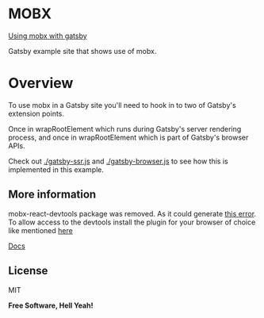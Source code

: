 # MOBX
[Using mobx with gatsby](https://jonniebigodes.github.io/gatsby-example-mobx/)


Gatsby example site that shows use of mobx.

# Overview

To use mobx in a Gatsby site you'll need to hook in to two of Gatsby's extension points.

Once in wrapRootElement which runs during Gatsby's server rendering process, and once in wrapRootElement which is part of Gatsby's browser APIs.

Check out [./gatsby-ssr.js](./gatsby-ssr.js) and [./gatsby-browser.js](./gatsby-browser.js) to see how this is implemented in this example.


## More information

mobx-react-devtools package was removed. As it could generate [this error](https://github.com/mobxjs/mobx-react-devtools/issues/117). To allow access to the devtools install the plugin for your browser of choice like mentioned [here](https://github.com/mobxjs/mobx-devtools)

[Docs](https://mobx.js.org/)



License
----

MIT


**Free Software, Hell Yeah!**

[//]: # (These are reference links used in the body of this note and get stripped out when the markdown processor does its job. There is no need to format nicely because it shouldn't be seen. Thanks SO - http://stackoverflow.com/questions/4823468/store-comments-in-markdown-syntax)


